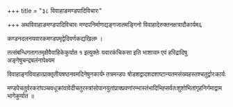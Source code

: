 +++
title = "३८ विवाहाङमण्डपादिविचारः"

+++
अथविवाहाङमण्डपादिविचारः मण्दपनिर्माणद्यङ्गजातमङ्गिनो विवाहादेरुक्तनक्षत्रादौकार्यम६

कण्डनदलनयवारकमण्डपमृद्वेदिवर्णकद्यखिलम्‍ ।

तत्संबन्धिगतागतमृक्षैवैवाहिकेकुर्यात १ इत्युक्तेः यवारकंचिकसा इति भाशायाम्‍ एवं हरिद्रादिषु अङ्गेषुचन्द्रबलंनापेक्ष्यम

विवाहाङ्गविवाहात्प्राक्तृतीयषष्ठनवमदिनेषुनकार्यम्‍ तत्रमन्डपः षोडशद्वादशदशाष्टान्यतमसंख्यहस्तश्चतुर्द्वारःकार्यः

मण्डपेचतुर्वरकरांपञ्चवधूक्रांवावेदीचतुरस्त्रांसोपानयुतांप्राक्प्रवणांरम्भास्तंभादिभिह्सर्वतःशुशोभितांगृहनिर्गमाद्वामभागेकुर्यात ॥
